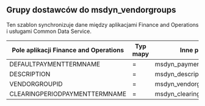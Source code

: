 ## <a name="vendor-groups-to-msdyn_vendorgroups"></a>Grupy dostawców do msdyn_vendorgroups

Ten szablon synchronizuje dane między aplikacjami Finance and Operations i usługami Common Data Service.

Pole aplikacji Finance and Operations | Typ mapy | Inne pole rozwiązania Dynamics 365 | Wartość domyślna
---|---|---|---
DEFAULTPAYMENTTERMNAME | = | msdyn_paymentterms.msdyn_name | 
DESCRIPTION | = | msdyn_description | 
VENDORGROUPID | = | msdyn_vendorgroup | 
CLEARINGPERIODPAYMENTTERMNAME | = | msdyn_clearingperiodpaymentpermname.msdyn_name | 

